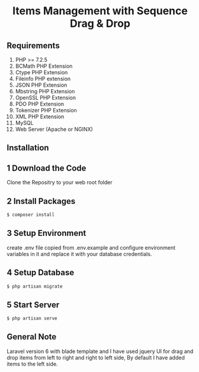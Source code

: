 <h1 align="center">Items Management with Sequence Drag & Drop</h1>

## Requirements
1. PHP >= 7.2.5
2. BCMath PHP Extension
3. Ctype PHP Extension
4. Fileinfo PHP extension
5. JSON PHP Extension
6. Mbstring PHP Extension
7. OpenSSL PHP Extension
8. PDO PHP Extension
9. Tokenizer PHP Extension
10. XML PHP Extension
11. MySQL
12. Web Server (Apache or NGINX)

## Installation

## 1 Download the Code
Clone the Repositry to your web root folder

## 2 Install Packages
```sh
$ composer install
```

## 3 Setup Environment
create .env file copied from .env.example and configure environment variables in it and replace it with your database credentials.


## 4 Setup Database
```sh
$ php artisan migrate
```

## 5 Start Server
```sh
$ php artisan serve
```
    
## General Note

Laravel version 6 with blade template and I have used jquery UI for drag and drop items from left to right and right to left side, By default I have added items to the left side.
